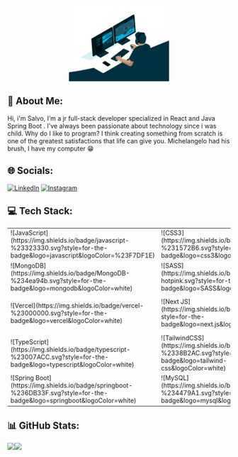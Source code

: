 <div align="center" > 
 <img src="/coding.gif" alt="image" width="45%" >
 </div>

## 💫 About Me:
Hi, i'm Salvo, I’m a jr full-stack developer specialized in React 
and Java Spring Boot . I’ve always been passionate about technology since i was child.
Why do I like to program? I think creating something from scratch is one of the greatest satisfactions that life can give you.
Michelangelo had his brush, I have my computer 😁 


## 🌐 Socials:
[![LinkedIn](https://img.shields.io/badge/LinkedIn-%230077B5.svg?logo=linkedin&logoColor=white)](https://linkedin.com/in/salvo-bisconti) 
[![Instagram](https://img.shields.io/badge/Instagram-%23E4405F.svg?logo=Instagram&logoColor=white)](https://www.instagram.com/salvo_bisco/) 

## 💻 Tech Stack:

<table>
  <tr>
    <td>![JavaScript](https://img.shields.io/badge/javascript-%23323330.svg?style=for-the-badge&logo=javascript&logoColor=%23F7DF1E)</td>
    <td>![CSS3](https://img.shields.io/badge/css3-%231572B6.svg?style=for-the-badge&logo=css3&logoColor=white)</td>
    <td>![HTML5](https://img.shields.io/badge/html5-%23E34F26.svg?style=for-the-badge&logo=html5&logoColor=white)</td>
    <td>![React](https://img.shields.io/badge/react-%2320232a.svg?style=for-the-badge&logo=react&logoColor=%2361DAFB)</td>
  </tr>
  <tr>
    <td>![MongoDB](https://img.shields.io/badge/MongoDB-%234ea94b.svg?style=for-the-badge&logo=mongodb&logoColor=white)</td>
    <td>![SASS](https://img.shields.io/badge/SASS-hotpink.svg?style=for-the-badge&logo=SASS&logoColor=white)</td>
    <td>![Redux](https://img.shields.io/badge/redux-%23593d88.svg?style=for-the-badge&logo=redux&logoColor=white)</td>
    <td>![NPM](https://img.shields.io/badge/NPM-%23000000.svg?style=for-the-badge&logo=npm&logoColor=white)</td>
  </tr>
  <tr>
    <td>![Vercel](https://img.shields.io/badge/vercel-%23000000.svg?style=for-the-badge&logo=vercel&logoColor=white)</td>
    <td>![Next JS](https://img.shields.io/badge/Next-black?style=for-the-badge&logo=next.js&logoColor=white)</td>
    <td>![React Router](https://img.shields.io/badge/React_Router-CA4245?style=for-the-badge&logo=react-router&logoColor=white)</td>
    <td>![Styled Components](https://img.shields.io/badge/styled--components-DB7093?style=for-the-badge&logo=styled-components&logoColor=white)</td>
  </tr>
  <tr>
    <td>![TypeScript](https://img.shields.io/badge/typescript-%23007ACC.svg?style=for-the-badge&logo=typescript&logoColor=white)</td>
    <td>![TailwindCSS](https://img.shields.io/badge/tailwindcss-%2338B2AC.svg?style=for-the-badge&logo=tailwind-css&logoColor=white)</td>
    <td>![Java](https://img.shields.io/badge/java-%23ED8B00.svg?style=for-the-badge&logo=java&logoColor=white)</td>
    <td>![Spring](https://img.shields.io/badge/spring-%236DB33F.svg?style=for-the-badge&logo=spring&logoColor=white)</td>
  </tr>
  <tr>
    <td>![Spring Boot](https://img.shields.io/badge/springboot-%236DB33F.svg?style=for-the-badge&logo=springboot&logoColor=white)</td>
    <td>![MySQL](https://img.shields.io/badge/mysql-%234479A1.svg?style=for-the-badge&logo=mysql&logoColor=white)</td>
    <td>![Oracle](https://img.shields.io/badge/Oracle-F80000?style=for-the-badge&logo=oracle&logoColor=white)</td>
    <td></td>
  </tr>
</table>


## 📊 GitHub Stats:
 <div align="center">
  <div style="display: flex;">
    <img src="https://github-readme-stats.vercel.app/api?username=SalvoBisconti&theme=darcula&hide_border=false&include_all_commits=false&count_private=false" style="vertical-align: width="400px" />
    <img src="https://github-readme-stats.vercel.app/api/top-langs/?username=SalvoBisconti&theme=darcula&hide_border=false&include_all_commits=false&count_private=false&layout=compact" width="355px"/>
  </div>
</div>
